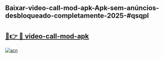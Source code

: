 ## Baixar-video-call-mod-apk-Apk-sem-anúncios-desbloqueado-completamente-2025-#qsqpl

# <h2><a href="https://ainizakaria.my?title=video-call-mod-apk&ref=20M">🔗👉 🔴 video-call-mod-apk</a></h2>

[![acn](https://github.com/user-attachments/assets/0f9c940e-d8b0-45ae-aac7-cd30a18b3e1c)](https://ainizakaria.my?title=video-call-mod-apk&ref=20M)


